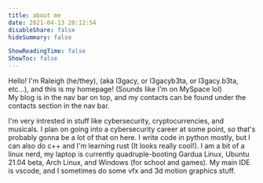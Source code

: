 ```yaml
---
title: about me
date: 2021-04-13 20:12:54
disableShare: false
hideSummary: false

ShowReadingTime: false
ShowToc: false
---
```


Hello! I'm Raleigh (he/they), (aka l3gacy, or l3gacyb3ta, or l3gacy.b3ta, etc...), and this is my homepage! (Sounds like I'm on MySpace lol)  
My blog is in the nav bar on top, and my contacts can be found under the contacts section in the nav bar.  
  
I'm very intrested in stuff like cybersecurity, cryptocurrencies, and musicals. I plan on going into a cybersecurity career at some point, so that's probably gonna be a lot of that on here. I write code in python mostly, but I can also do c++ and I'm learning rust (It looks really cool!). I am a bit of a linux nerd, my laptop is currently quadruple-booting Gardua Linux, Ubuntu 21.04 beta, Arch Linux, and Windows (for school and games). My main IDE is vscode, and I sometimes do some vfx and 3d motion graphics stuff.  